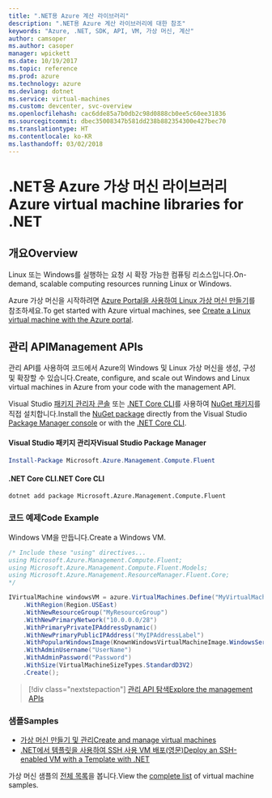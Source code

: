 ```yaml
---
title: ".NET용 Azure 계산 라이브러리"
description: ".NET용 Azure 계산 라이브러리에 대한 참조"
keywords: "Azure, .NET, SDK, API, VM, 가상 머신, 계산"
author: camsoper
ms.author: casoper
manager: wpickett
ms.date: 10/19/2017
ms.topic: reference
ms.prod: azure
ms.technology: azure
ms.devlang: dotnet
ms.service: virtual-machines
ms.custom: devcenter, svc-overview
ms.openlocfilehash: cac6dde85a7b0db2c98d0888cb0ee5c60ee31836
ms.sourcegitcommit: dbec35008347b581dd238b882354300e427bec70
ms.translationtype: HT
ms.contentlocale: ko-KR
ms.lasthandoff: 03/02/2018
---
```

# <a name="azure-virtual-machine-libraries-for-net"></a><span data-ttu-id="724d5-104">.NET용 Azure 가상 머신 라이브러리</span><span class="sxs-lookup"><span data-stu-id="724d5-104">Azure virtual machine libraries for .NET</span></span>

## <a name="overview"></a><span data-ttu-id="724d5-105">개요</span><span class="sxs-lookup"><span data-stu-id="724d5-105">Overview</span></span>

<span data-ttu-id="724d5-106">Linux 또는 Windows를 실행하는 요청 시 확장 가능한 컴퓨팅 리소스입니다.</span><span class="sxs-lookup"><span data-stu-id="724d5-106">On-demand, scalable computing resources running Linux or Windows.</span></span>

<span data-ttu-id="724d5-107">Azure 가상 머신을 시작하려면 [Azure Portal을 사용하여 Linux 가상 머신 만들기](https://review.docs.microsoft.com/azure/virtual-machines/linux/quick-create-portal)를 참조하세요.</span><span class="sxs-lookup"><span data-stu-id="724d5-107">To get started with Azure virtual machines, see [Create a Linux virtual machine with the Azure portal](https://review.docs.microsoft.com/azure/virtual-machines/linux/quick-create-portal).</span></span>

## <a name="management-apis"></a><span data-ttu-id="724d5-108">관리 API</span><span class="sxs-lookup"><span data-stu-id="724d5-108">Management APIs</span></span>

<span data-ttu-id="724d5-109">관리 API를 사용하여 코드에서 Azure의 Windows 및 Linux 가상 머신을 생성, 구성 및 확장할 수 있습니다.</span><span class="sxs-lookup"><span data-stu-id="724d5-109">Create, configure, and scale out Windows and Linux virtual machines in Azure from your code with the management API.</span></span>

<span data-ttu-id="724d5-110">Visual Studio [패키지 관리자 콘솔][PackageManager] 또는 [.NET Core CLI][DotNetCLI]를 사용하여 [NuGet 패키지](https://www.nuget.org/packages/Microsoft.Azure.Management.Compute.Fluent)를 직접 설치합니다.</span><span class="sxs-lookup"><span data-stu-id="724d5-110">Install the [NuGet package](https://www.nuget.org/packages/Microsoft.Azure.Management.Compute.Fluent) directly from the Visual Studio [Package Manager console][PackageManager] or with the [.NET Core CLI][DotNetCLI].</span></span>

#### <a name="visual-studio-package-manager"></a><span data-ttu-id="724d5-111">Visual Studio 패키지 관리자</span><span class="sxs-lookup"><span data-stu-id="724d5-111">Visual Studio Package Manager</span></span>

```powershell
Install-Package Microsoft.Azure.Management.Compute.Fluent
```

#### <a name="net-core-cli"></a><span data-ttu-id="724d5-112">.NET Core CLI</span><span class="sxs-lookup"><span data-stu-id="724d5-112">.NET Core CLI</span></span>

```bash
dotnet add package Microsoft.Azure.Management.Compute.Fluent
```

### <a name="code-example"></a><span data-ttu-id="724d5-113">코드 예제</span><span class="sxs-lookup"><span data-stu-id="724d5-113">Code Example</span></span>

<span data-ttu-id="724d5-114">Windows VM을 만듭니다.</span><span class="sxs-lookup"><span data-stu-id="724d5-114">Create a Windows VM.</span></span>

```csharp
/* Include these "using" directives...
using Microsoft.Azure.Management.Compute.Fluent;
using Microsoft.Azure.Management.Compute.Fluent.Models;
using Microsoft.Azure.Management.ResourceManager.Fluent.Core;
*/

IVirtualMachine windowsVM = azure.VirtualMachines.Define("MyVirtualMachine")
    .WithRegion(Region.USEast)
    .WithNewResourceGroup("MyResourceGroup")
    .WithNewPrimaryNetwork("10.0.0.0/28")
    .WithPrimaryPrivateIPAddressDynamic()
    .WithNewPrimaryPublicIPAddress("MyIPAddressLabel")
    .WithPopularWindowsImage(KnownWindowsVirtualMachineImage.WindowsServer2012R2Datacenter)
    .WithAdminUsername("UserName")
    .WithAdminPassword("Password")
    .WithSize(VirtualMachineSizeTypes.StandardD3V2)
    .Create();
```

> [!div class="nextstepaction"]
> [<span data-ttu-id="724d5-115">관리 API 탐색</span><span class="sxs-lookup"><span data-stu-id="724d5-115">Explore the management APIs</span></span>](https://docs.microsoft.com/dotnet/api/overview/azure/virtualmachines/management?view=azure-dotnet)

### <a name="samples"></a><span data-ttu-id="724d5-116">샘플</span><span class="sxs-lookup"><span data-stu-id="724d5-116">Samples</span></span>

* [<span data-ttu-id="724d5-117">가상 머신 만들기 및 관리</span><span class="sxs-lookup"><span data-stu-id="724d5-117">Create and manage virtual machines</span></span>](/dotnet/azure/dotnet-sdk-azure-virtual-machine-samples)
* [<span data-ttu-id="724d5-118">.NET에서 템플릿을 사용하여 SSH 사용 VM 배포(영문)</span><span class="sxs-lookup"><span data-stu-id="724d5-118">Deploy an SSH-enabled VM with a Template with .NET</span></span>](https://azure.microsoft.com/resources/samples/resource-manager-dotnet-template-deployment/)

<span data-ttu-id="724d5-119">가상 머신 샘플의 [전체 목록](https://azure.microsoft.com/resources/samples/?platform=dotnet&term=VM)을 봅니다.</span><span class="sxs-lookup"><span data-stu-id="724d5-119">View the [complete list](https://azure.microsoft.com/resources/samples/?platform=dotnet&term=VM) of virtual machine samples.</span></span>

[PackageManager]: https://docs.microsoft.com/nuget/tools/package-manager-console
[DotNetCLI]: https://docs.microsoft.com/dotnet/core/tools/dotnet-add-package
